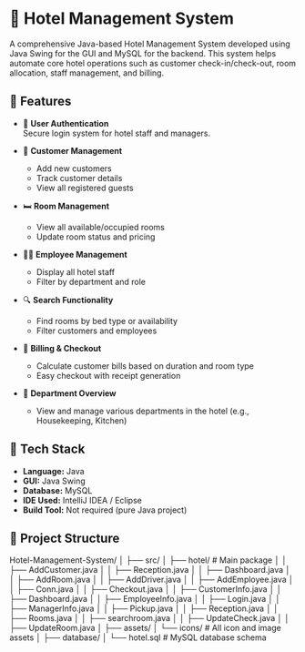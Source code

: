 # 🏨 Hotel Management System

A comprehensive Java-based Hotel Management System developed using Java Swing for the GUI and MySQL for the backend. This system helps automate core hotel operations such as customer check-in/check-out, room allocation, staff management, and billing.

## 📌 Features

- 🔐 **User Authentication**  
  Secure login system for hotel staff and managers.

- 🧾 **Customer Management**
  - Add new customers
  - Track customer details
  - View all registered guests

- 🛏️ **Room Management**
  - View all available/occupied rooms
  - Update room status and pricing

- 🧑‍💼 **Employee Management**
  - Display all hotel staff
  - Filter by department and role

- 🔍 **Search Functionality**
  - Find rooms by bed type or availability
  - Filter customers and employees

- 🧾 **Billing & Checkout**
  - Calculate customer bills based on duration and room type
  - Easy checkout with receipt generation

- 💼 **Department Overview**
  - View and manage various departments in the hotel (e.g., Housekeeping, Kitchen)

## 🧰 Tech Stack

- **Language:** Java  
- **GUI:** Java Swing  
- **Database:** MySQL  
- **IDE Used:** IntelliJ IDEA / Eclipse  
- **Build Tool:** Not required (pure Java project)

## 📁 Project Structure

Hotel-Management-System/
│
├── src/
│ ├── hotel/ # Main package
│ │ ├── AddCustomer.java
│ │ ├── Reception.java
│ │ ├── Dashboard.java
│ │ ├── AddRoom.java
│ │ ├── AddDriver.java
│ │ ├── AddEmployee.java
│ │ ├── Conn.java
│ │ ├── Checkout.java
│ │ ├── CustomerInfo.java
│ │ ├── Dashboard.java
│ │ ├── EmployeeInfo.java
│ │ ├── Login.java
│ │ ├── ManagerInfo.java
│ │ ├── Pickup.java
│ │ ├── Reception.java
│ │ ├── Rooms.java
│ │ ├── searchroom.java
│ │ ├── UpdateCheck.java
│ │ ├── UpdateRoom.java
│ 
├── assets/
│ └── icons/ # All icon and image assets
│
├── database/
│ └── hotel.sql # MySQL database schema
